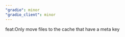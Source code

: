 ```yaml
---
"gradio": minor
"gradio_client": minor
---
```


feat:Only move files to the cache that have a meta key
